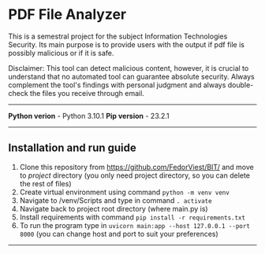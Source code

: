 # PDF File Analyzer

This is a semestral project for the subject Information Technologies Security. Its main purpose is to provide users with the output if pdf file is possibly malicious or if it is safe.

Disclaimer: This tool can detect malicious content, however, it is crucial to understand that no automated tool can guarantee absolute security. Always complement the tool's findings with personal judgment and always double-check the files you receive through email.

---

**Python verion** - Python 3.10.1
**Pip version** - 23.2.1

---

## Installation and run guide

1. Clone this repository from https://github.com/FedorViest/BIT/ and move to *project* directory (you only need project directory, so you can delete the rest of files)
2. Create virtual environment using command `python -m venv venv`
3. Navigate to /venv/Scripts and type in command `. activate`
4. Navigate back to project root directory (where main.py is)
5. Install requirements with command `pip install -r requirements.txt`
6. To run the program type in `uvicorn main:app --host 127.0.0.1 --port 8000` (you can change host and port to suit your preferences)


---


